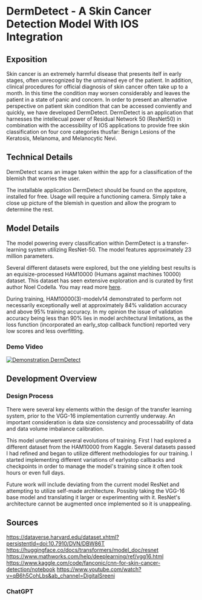 # DermDetect - A Skin Cancer Detection Model With IOS Integration
## Exposition
Skin cancer is an extremely harmful disease that presents itelf in early stages, often unrecognized by the untrained eye of the patient. In addition, clinical procedures for official diagnosis of skin cancer often take up to a month. In this time the condition may worsen considerably and leaves the patient in a state of panic and concern. In order to present an alternative perspective on patient skin condition that can be accessed conviently and quickly, we have developed DermDetect. DermDetect is an application that harnesses the intellecual power of Residual Network 50 (ResNet50) in combination with the accessibility of IOS applications to provide free skin classification on four core categories thusfar: Benign Lesions of the Keratosis, Melanoma, and Melanocytic Nevi.

## Technical Details
DermDetect scans an image taken within the app for a classification of the blemish that worries the user.

The installable application DermDetect should be found on the appstore, installed for free. Usage will require a functioning camera. Simply take a close up picture of the blemish in question and allow the program to determine the rest. 

## Model Details
The model powering every classification within DermDetect is a transfer-learning system utilizing ResNet-50. The model features approximately 23 million parameters.

Several different datasets were explored, but the one yielding best results is an equisize-processed HAM10000 (Humans against machines 10000) dataset. This dataset has seen extensive exploration and is curated by first author Noel Codella. You may read more [here](https://dataverse.harvard.edu/dataset.xhtml?persistentId=doi:10.7910/DVN/DBW86T).

During training, HAM10000(3)-modelv14 demonstrated to perform not necessarily exceptionally well at approximately 84% validation accuracy and above 95% training accuracy. In my opinion the issue of validation accuracy being less than 90% lies in model architectural limitations, as the loss function (incorporated an early_stop callback function) reported very low scores and less overfitting. 

### Demo Video
[![Demonstration DermDetect](https://i.imgur.com/a/Lo9zWGy)](https://www.youtube.com/watch?v=cDYIFwmEafs&ab)

## Development Overview

### Design Process
There were several key elements within the design of the transfer learning system, prior to the VGG-16 implementation currently underway. An important consideration is data size consistency and processability of data and data volume imbalance calibration.

This model underwent several evolutions of training. First I had explored a different dataset from the HAM10000 from Kaggle. Several datasets passed I had refined and began to utilize different methodologies for our training. I started implementing different variations of earlystop callbacks and checkpoints in order to manage the model's training since it often took hours or even full days.

Future work will include deviating from the current model ResNet and attempting to utilize self-made architecture. Possibly taking the VGG-16 base model and translating it larger or experimenting with it. ResNet's architecture cannot be augmented once implemented so it is unappealing.

## Sources
https://dataverse.harvard.edu/dataset.xhtml?persistentId=doi:10.7910/DVN/DBW86T
https://huggingface.co/docs/transformers/model_doc/resnet
https://www.mathworks.com/help/deeplearning/ref/vgg16.html
https://www.kaggle.com/code/fanconic/cnn-for-skin-cancer-detection/notebook
https://www.youtube.com/watch?v=qB6h5CohLbs&ab_channel=DigitalSreeni
### ChatGPT